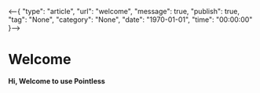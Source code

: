 <--{
    "type": "article",
    "url": "welcome",
    "message": true,
    "publish": true,
    "tag": "None",
    "category": "None",
    "date": "1970-01-01",
    "time": "00:00:00"
}-->

# Welcome

**Hi, Welcome to use Pointless**